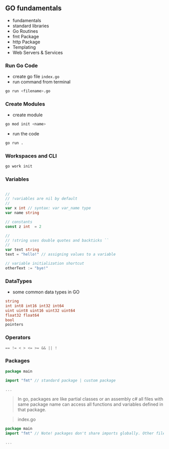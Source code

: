 ## GO fundamentals

- fundamentals
- standard libraries
- Go Routines
- fmt Package
- http Package
- Templating
- Web Servers & Services

### Run Go Code

- create go file `index.go`
- run command from terminal

```bash
go run <filename>.go
```

### Create Modules

- create module
```bash
go mod init <name>
```

- run the code
```bash
go run .
```

### Workspaces and CLI

```bash
go work init
```

### Variables

```go

//
// !variables are nil by default
//
var x int // syntax: var var_name type
var name string

// constants
const z int  = 2

//
// !string uses double quotes and backticks ``
//
var text string 
text = "hello!" // assigning values to a variable

// variable initialization shortcut
otherText := "bye!"

```

### DataTypes

- some common data types in GO
```go
string
int int8 int16 int32 int64 
uint uint8 uint16 uint32 uint64
float32 float64
bool
pointers
```

### Operators

```go
== != < > <= >= && || !
```


### Packages

```go
package main

import "fmt" // standard package | custom package

...
```

> In go, packages are like partial classes or an assembly  c#
> all files with same package name can access all functions and variables defined in that package.

> 

> index.go
```go
package main 
import "fmt" // Note! packages don't share imports globally. Other files using main package must import fmt package to access it

...
```

<!-- git_url -->

